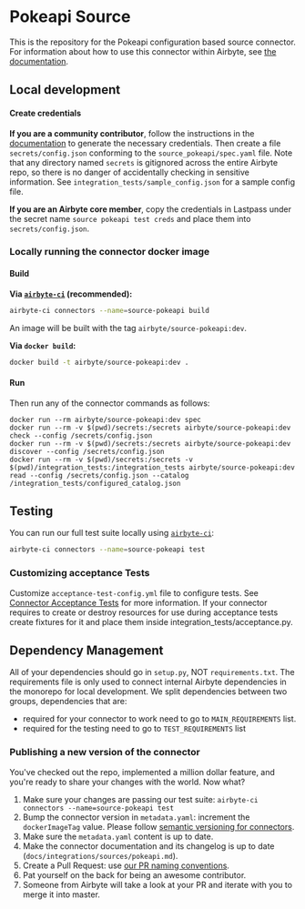 # Pokeapi Source

This is the repository for the Pokeapi configuration based source connector. For information about
how to use this connector within Airbyte, see
[the documentation](https://docs.airbyte.com/integrations/sources/pokeapi).

## Local development

#### Create credentials

**If you are a community contributor**, follow the instructions in the
[documentation](https://docs.airbyte.com/integrations/sources/pokeapi) to generate the necessary
credentials. Then create a file `secrets/config.json` conforming to the `source_pokeapi/spec.yaml`
file. Note that any directory named `secrets` is gitignored across the entire Airbyte repo, so there
is no danger of accidentally checking in sensitive information. See
`integration_tests/sample_config.json` for a sample config file.

**If you are an Airbyte core member**, copy the credentials in Lastpass under the secret name
`source pokeapi test creds` and place them into `secrets/config.json`.

### Locally running the connector docker image

#### Build

**Via
[`airbyte-ci`](https://github.com/airbytehq/airbyte/blob/master/airbyte-ci/connectors/pipelines/README.md)
(recommended):**

```bash
airbyte-ci connectors --name=source-pokeapi build
```

An image will be built with the tag `airbyte/source-pokeapi:dev`.

**Via `docker build`:**

```bash
docker build -t airbyte/source-pokeapi:dev .
```

#### Run

Then run any of the connector commands as follows:

```
docker run --rm airbyte/source-pokeapi:dev spec
docker run --rm -v $(pwd)/secrets:/secrets airbyte/source-pokeapi:dev check --config /secrets/config.json
docker run --rm -v $(pwd)/secrets:/secrets airbyte/source-pokeapi:dev discover --config /secrets/config.json
docker run --rm -v $(pwd)/secrets:/secrets -v $(pwd)/integration_tests:/integration_tests airbyte/source-pokeapi:dev read --config /secrets/config.json --catalog /integration_tests/configured_catalog.json
```

## Testing

You can run our full test suite locally using
[`airbyte-ci`](https://github.com/airbytehq/airbyte/blob/master/airbyte-ci/connectors/pipelines/README.md):

```bash
airbyte-ci connectors --name=source-pokeapi test
```

### Customizing acceptance Tests

Customize `acceptance-test-config.yml` file to configure tests. See
[Connector Acceptance Tests](https://docs.airbyte.com/connector-development/testing-connectors/connector-acceptance-tests-reference)
for more information. If your connector requires to create or destroy resources for use during
acceptance tests create fixtures for it and place them inside integration_tests/acceptance.py.

## Dependency Management

All of your dependencies should go in `setup.py`, NOT `requirements.txt`. The requirements file is
only used to connect internal Airbyte dependencies in the monorepo for local development. We split
dependencies between two groups, dependencies that are:

- required for your connector to work need to go to `MAIN_REQUIREMENTS` list.
- required for the testing need to go to `TEST_REQUIREMENTS` list

### Publishing a new version of the connector

You've checked out the repo, implemented a million dollar feature, and you're ready to share your
changes with the world. Now what?

1. Make sure your changes are passing our test suite:
   `airbyte-ci connectors --name=source-pokeapi test`
2. Bump the connector version in `metadata.yaml`: increment the `dockerImageTag` value. Please
   follow
   [semantic versioning for connectors](https://docs.airbyte.com/contributing-to-airbyte/resources/pull-requests-handbook/#semantic-versioning-for-connectors).
3. Make sure the `metadata.yaml` content is up to date.
4. Make the connector documentation and its changelog is up to date
   (`docs/integrations/sources/pokeapi.md`).
5. Create a Pull Request: use
   [our PR naming conventions](https://docs.airbyte.com/contributing-to-airbyte/resources/pull-requests-handbook/#pull-request-title-convention).
6. Pat yourself on the back for being an awesome contributor.
7. Someone from Airbyte will take a look at your PR and iterate with you to merge it into master.
